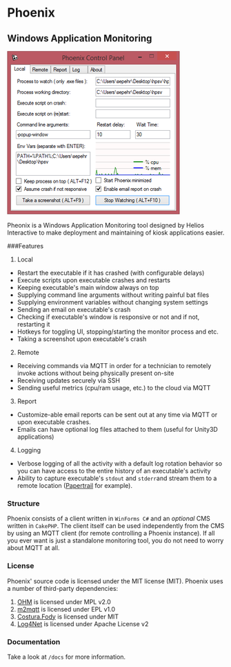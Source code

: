 # Phoenix

## Windows Application Monitoring

![Phoenix UI](https://raw.githubusercontent.com/HeliosInteractive/Phoenix/master/docs/image/local.png)

Pheonix is a Windows Application Monitoring tool designed by Helios Interactive to make deployment and maintaining of kiosk applications easier.

###Features

 1. Local
   * Restart the executable if it has crashed (with configurable delays)
   * Execute scripts upon executable crashes and restarts
   * Keeping executable's main window always on top
   * Supplying command line arguments without writing painful bat files
   * Supplying environment variables without changing system settings
   * Sending an email on executable's crash
   * Checking if executable's window is responsive or not and if not, restarting it
   * Hotkeys for toggling UI, stopping/starting the monitor process and etc.
   * Taking a screenshot upon executable's crash
 2. Remote
   * Receiving commands via MQTT in order for a technician to remotely invoke actions without being physically present on-site
   * Receiving updates securely via SSH
   * Sending useful metrics (cpu/ram usage, etc.) to the cloud via MQTT
 3. Report
   * Customize-able email reports can be sent out at any time via MQTT or upon executable crashes.
   * Emails can have optional log files attached to them (useful for Unity3D applications)
 4. Logging
   * Verbose logging of all the activity with a default log rotation behavior so you can have access to the entire history of an executable's activity
   * Ability to capture executable's `stdout` and `stderr`and stream them to a remote location ([Papertrail](https://papertrailapp.com/) for example).

### Structure

Phoenix consists of a client written in `WinForms C#` and an *optional* CMS written in `CakePHP`. The client itself can be used independently from the CMS by using an MQTT client (for remote controlling a Phoenix instance). If all you ever want is just a standalone monitoring tool, you do not need to worry about MQTT at all.

### License

Phoenix' source code is licensed under the MIT license (MIT). Phoenix uses a number of third-party dependencies:

 1. [OHM](http://openhardwaremonitor.org/) is licensed under MPL v2.0
 2. [m2mqtt](https://github.com/ppatierno/m2mqtt) is licensed under EPL v1.0
 3. [Costura.Fody](https://github.com/Fody/Costura) is licensed under MIT
 4. [Log4Net](https://logging.apache.org/log4net/) is licensed under Apache License v2

### Documentation
Take a look at `/docs` for more information.
